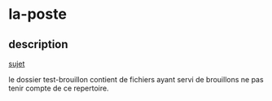# la-poste

## description
[sujet](https://simplonco.github.io/nanterre-p10-devdata/s1/python/projet/projet.html)

le dossier test-brouillon contient de fichiers ayant servi de brouillons ne pas tenir compte de ce repertoire. 